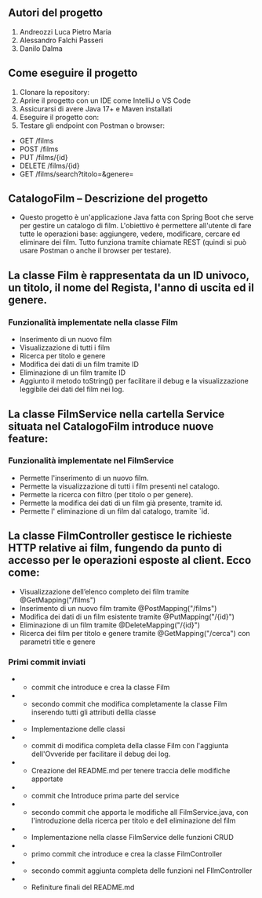 ## Autori del progetto
1. Andreozzi Luca Pietro Maria  
2. Alessandro Falchi Passeri  
3. Danilo Dalma

## Come eseguire il progetto
1. Clonare la repository:
2. Aprire il progetto con un IDE come IntelliJ o VS Code
3. Assicurarsi di avere Java 17+ e Maven installati
4. Eseguire il progetto con:
5. Testare gli endpoint con Postman o browser:
- GET /films
- POST /films
- PUT /films/{id}
- DELETE /films/{id}
- GET /films/search?titolo=&genere=

## CatalogoFilm – Descrizione del progetto
- Questo progetto è un'applicazione Java fatta con Spring Boot che serve per gestire un catalogo di film. L'obiettivo è permettere all'utente di fare tutte le operazioni base: aggiungere, vedere, modificare, cercare ed eliminare dei film. Tutto funziona tramite chiamate REST (quindi si può usare Postman o anche il browser per testare).

## La classe Film è rappresentata da un ID univoco, un titolo, il nome del Regista, l'anno di uscita ed il genere.
### Funzionalità implementate nella classe Film 
- Inserimento di un nuovo film
- Visualizzazione di tutti i film
- Ricerca per titolo e genere
- Modifica dei dati di un film tramite ID
- Eliminazione di un film tramite ID
- Aggiunto il metodo toString() per facilitare il debug e la visualizzazione leggibile dei dati del film nei log.



## La classe FilmService nella cartella Service situata nel CatalogoFilm introduce nuove feature:
### Funzionalità implementate nel FilmService 
- Permette l'inserimento di un nuovo film.
- Permette la visualizzazione di tutti i film presenti nel catalogo.
- Permette la ricerca con filtro (per titolo o per genere).
- Permette la modifica dei dati di un film già presente, tramite id.
- Permette l' eliminazione di un film dal catalogo, tramite `id.

## La classe FilmController gestisce le richieste HTTP relative ai film, fungendo da punto di accesso per le operazioni esposte al client. Ecco come:
- Visualizzazione dell’elenco completo dei film tramite @GetMapping("/films")
- Inserimento di un nuovo film tramite @PostMapping("/films")
- Modifica dei dati di un film esistente tramite @PutMapping("/{id}")
- Eliminazione di un film tramite @DeleteMapping("/{id}")
- Ricerca dei film per titolo e genere tramite @GetMapping("/cerca") con parametri title e genere


### Primi commit inviati
* - commit che introduce e crea la classe Film 
* - secondo commit che modifica completamente la classe Film inserendo tutti gli attributi dellla classe
* - Implementazione delle classi
* - commit di modifica completa della classe Film con l'aggiunta dell'Ovveride per facilitare il debug dei log.
* - Creazione del README.md per tenere traccia delle modifiche apportate
* - commit che Introduce prima parte del service 
* - secondo commit che apporta le modifiche all FilmService.java, con l'introduzione della ricerca per titolo e dell eliminazione
del film
* - Implementazione nella classe FilmService delle funzioni CRUD
* - primo commit che introduce e crea la classe FilmController
* - secondo commit aggiunta completa delle funzioni nel FIlmController
* - Refiniture finali del README.md





